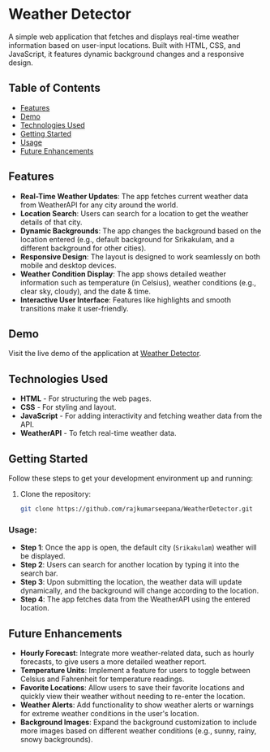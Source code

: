 # Weather Detector

A simple web application that fetches and displays real-time weather information based on user-input locations. Built with HTML, CSS, and JavaScript, it features dynamic background changes and a responsive design.

## Table of Contents
- [Features](#features)
- [Demo](#demo)
- [Technologies Used](#technologies-used)
- [Getting Started](#getting-started)
- [Usage](#usage)
- [Future Enhancements](#future-enhancements)

## Features
- **Real-Time Weather Updates**: The app fetches current weather data from WeatherAPI for any city around the world.
- **Location Search**: Users can search for a location to get the weather details of that city.
- **Dynamic Backgrounds**: The app changes the background based on the location entered (e.g., default background for Srikakulam, and a different background for other cities).
- **Responsive Design**: The layout is designed to work seamlessly on both mobile and desktop devices.
- **Weather Condition Display**: The app shows detailed weather information such as temperature (in Celsius), weather conditions (e.g., clear sky, cloudy), and the date & time.
- **Interactive User Interface**: Features like highlights and smooth transitions make it user-friendly.

## Demo
Visit the live demo of the application at [Weather Detector](https://rajkumarseepana.github.io/WeatherDetector/).

## Technologies Used
- **HTML** - For structuring the web pages.
- **CSS** - For styling and layout.
- **JavaScript** - For adding interactivity and fetching weather data from the API.
- **WeatherAPI** - To fetch real-time weather data.

## Getting Started
Follow these steps to get your development environment up and running:

1. Clone the repository:
   ```bash
   git clone https://github.com/rajkumarseepana/WeatherDetector.git

### Usage:
- **Step 1**: Once the app is open, the default city (`Srikakulam`) weather will be displayed.
- **Step 2**: Users can search for another location by typing it into the search bar.
- **Step 3**: Upon submitting the location, the weather data will update dynamically, and the background will change according to the location.
- **Step 4**: The app fetches data from the WeatherAPI using the entered location.

## Future Enhancements
- **Hourly Forecast**: Integrate more weather-related data, such as hourly forecasts, to give users a more detailed weather report.
- **Temperature Units**: Implement a feature for users to toggle between Celsius and Fahrenheit for temperature readings.
- **Favorite Locations**: Allow users to save their favorite locations and quickly view their weather without needing to re-enter the location.
- **Weather Alerts**: Add functionality to show weather alerts or warnings for extreme weather conditions in the user's location.
- **Background Images**: Expand the background customization to include more images based on different weather conditions (e.g., sunny, rainy, snowy backgrounds).
